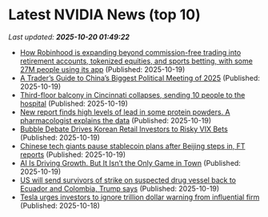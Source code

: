 # Latest NVIDIA News (top 10)
_Last updated: **2025-10-20 01:49:22**_

- [How Robinhood is expanding beyond commission-free trading into retirement accounts, tokenized equities, and sports betting, with some 27M people using its app](https://biztoc.com/x/f1488594dd1d086f) (Published: 2025-10-19)
- [A Trader’s Guide to China’s Biggest Political Meeting of 2025](https://biztoc.com/x/62c86e29874795ef) (Published: 2025-10-19)
- [Third-floor balcony in Cincinnati collapses, sending 10 people to the hospital](https://biztoc.com/x/a00d38f1003b4ebd) (Published: 2025-10-19)
- [New report finds high levels of lead in some protein powders. A pharmacologist explains the data](https://biztoc.com/x/3971088b2f7d3d93) (Published: 2025-10-19)
- [Bubble Debate Drives Korean Retail Investors to Risky VIX Bets](https://biztoc.com/x/d570c9db1adf38ac) (Published: 2025-10-19)
- [Chinese tech giants pause stablecoin plans after Beijing steps in, FT reports](https://biztoc.com/x/eb9179f4c6f2f477) (Published: 2025-10-19)
- [AI Is Driving Growth. But It Isn’t the Only Game in Town](https://biztoc.com/x/6c8f8142c362866f) (Published: 2025-10-19)
- [US will send survivors of strike on suspected drug vessel back to Ecuador and Colombia, Trump says](https://biztoc.com/x/77463ac8c9588b72) (Published: 2025-10-19)
- [Tesla urges investors to ignore trillion dollar warning from influential firm](https://biztoc.com/x/05312944d5013491) (Published: 2025-10-18)
